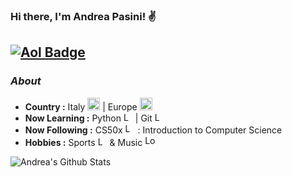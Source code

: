 ### Hi there, I'm Andrea Pasini! :v:

[![Aol Badge](https://img.shields.io/badge/-andrea.pasini@aol.com-000000?style=flat-square&logo=Aol&logoColor=white&link=mailto:andrea.pasini@aol.com)](mailto:andrea.pasini@aol.com)
---------------------------------------------------------------------------------------------------------------------------------------------------------------------------------
### <i>About</i>

-  **Country :** Italy <img src="https://www.domenis1898.eu/wp-content/uploads/2018/06/2000px-Flag_of_Italy.svg-1.png" alt="Logo" width="20">   |  Europe <img src="https://upload.wikimedia.org/wikipedia/commons/thumb/b/b7/Flag_of_Europe.svg/1280px-Flag_of_Europe.svg.png" alt="Logo" width="20"> 
-  **Now Learning :** Python <img src="https://upload.wikimedia.org/wikipedia/commons/thumb/c/c3/Python-logo-notext.svg/1200px-Python-logo-notext.svg.png" alt="Logo" width="15" height="15">  |  Git <img src="https://git-scm.com/images/logos/downloads/Git-Icon-1788C.png" alt="Logo" width="15" height="15">
-  **Now Following :** CS50x <img src="https://upload.wikimedia.org/wikipedia/commons/thumb/7/76/Harvard_Crimson_logo.svg/868px-Harvard_Crimson_logo.svg.png" alt="Logo" width="16"> : Introduction to Computer Science 
-  **Hobbies :** Sports <img src="https://upload.wikimedia.org/wikipedia/commons/thumb/b/b9/668-basketball.svg/1200px-668-basketball.svg.png" alt="Logo" width="15"> & Music <img src="https://upload.wikimedia.org/wikipedia/commons/thumb/1/19/Spotify_logo_without_text.svg/768px-Spotify_logo_without_text.svg.png" alt="Logo" width="17">

<p align="left">
  <img alt="Andrea's Github Stats" src="https://github-readme-stats.vercel.app/api?username=Andrea-Pasini&show_icons=true&theme=dark">
</p>

